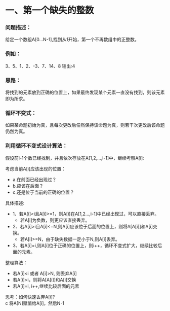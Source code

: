 # 一、第一个缺失的整数  

### 问题描述：
给定一个数组A[0...N-1],找到从1开始，第一个不再数组中的正整数。

### 例如：
3、5、1、2、-3、7、14、8 输出:4

### 思路：
将找到的元素放到正确的位置上，如果最终发现某个元素一直没有找到，则该元素即为所求。

### 循环不变式：
如果某命题初始为真，且每次更改后任然保持该命题为真，则若干次更改后该命题仍然为真。

### 利用循环不变式设计算法：

假设前i-1个数已经找到，并且依次存放在A[1,2,...,i-1]中，继续考察A[i]:

考虑当前A[i]应该出现的位置：
 - a.在前面已经出现过？
 - b.应该在后面？
 - c.还是位于当前的正确的位置？

具体描述:
 - 1、若A[i]<i且A[i]>=1，则A[i]在A[1,2...,i-1]中已经出现过，可以直接丢弃。
   -  若A[i]为负数，则更应该直接丢弃。
 - 2、若A[i]>i且A[i]<=N,则A[i]应该位于后面的位置上，则将A[A[i]]和A[i]交换。
   - 若A[i]>=N，由于缺失数据一定小于N,则A[i]丢弃。
 - 3、若A[i]=i,则A[i]位于正确的位置上，则i++，循环不变式扩大，继续比较后面的元素。

整理算法：
 - 若A[i]<i 或者 A[i]>N, 则丢弃A[i]
 - 若A[i]>i，则将A[A[i]]和A[i]交换
 - 若A[i]=i, i++,继续比较后面的元素

思考：如何快速丢弃A[i]?  
c
将A[N]赋值给A[i]，然后N-1

